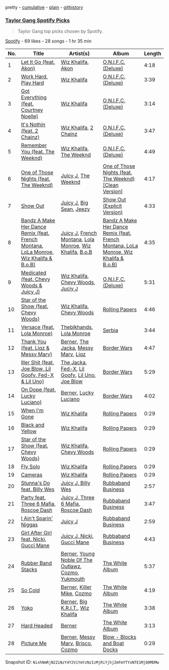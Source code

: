 pretty - [cumulative](/playlists/cumulative/5VvCwhF9WqXKUaJLtJfeXn.md) - [plain](/playlists/plain/5VvCwhF9WqXKUaJLtJfeXn) - [githistory](https://github.githistory.xyz/mackorone/spotify-playlist-archive/blob/main/playlists/plain/5VvCwhF9WqXKUaJLtJfeXn)

### [Taylor Gang Spotify Picks](https://open.spotify.com/playlist/5VvCwhF9WqXKUaJLtJfeXn)

> Taylor Gang top picks chosen by Spotify.

[Spotify](https://open.spotify.com/user/spotify) - 69 likes - 28 songs - 1 hr 35 min

| No. | Title | Artist(s) | Album | Length |
|---|---|---|---|---|
| 1 | [Let It Go \(feat\. Akon\)](https://open.spotify.com/track/2XYhmVMjItekCxN0uzitKX) | [Wiz Khalifa](https://open.spotify.com/artist/137W8MRPWKqSmrBGDBFSop), [Akon](https://open.spotify.com/artist/0z4gvV4rjIZ9wHck67ucSV) | [O.N.I.F.C\. \(Deluxe\)](https://open.spotify.com/album/1ebdc90Jw0O5gquJ7Mcy35) | 4:18 |
| 2 | [Work Hard, Play Hard](https://open.spotify.com/track/1mCOgCL3TTnkhk7nwNz2MV) | [Wiz Khalifa](https://open.spotify.com/artist/137W8MRPWKqSmrBGDBFSop) | [O.N.I.F.C\. \(Deluxe\)](https://open.spotify.com/album/1ebdc90Jw0O5gquJ7Mcy35) | 3:39 |
| 3 | [Got Everything \(feat\. Courtney Noelle\)](https://open.spotify.com/track/2Eaod54m0ZEbqbllBM3rHy) | [Wiz Khalifa](https://open.spotify.com/artist/137W8MRPWKqSmrBGDBFSop) | [O.N.I.F.C\. \(Deluxe\)](https://open.spotify.com/album/1ebdc90Jw0O5gquJ7Mcy35) | 3:14 |
| 4 | [It's Nothin \(feat\. 2 Chainz\)](https://open.spotify.com/track/4ZBsqWpaA3NdSUVh4tHo46) | [Wiz Khalifa](https://open.spotify.com/artist/137W8MRPWKqSmrBGDBFSop), [2 Chainz](https://open.spotify.com/artist/17lzZA2AlOHwCwFALHttmp) | [O.N.I.F.C\. \(Deluxe\)](https://open.spotify.com/album/1ebdc90Jw0O5gquJ7Mcy35) | 3:47 |
| 5 | [Remember You \(feat\. The Weeknd\)](https://open.spotify.com/track/6AkgCYSiI5UqR6wGuFxn41) | [Wiz Khalifa](https://open.spotify.com/artist/137W8MRPWKqSmrBGDBFSop), [The Weeknd](https://open.spotify.com/artist/1Xyo4u8uXC1ZmMpatF05PJ) | [O.N.I.F.C\. \(Deluxe\)](https://open.spotify.com/album/1ebdc90Jw0O5gquJ7Mcy35) | 4:49 |
| 6 | [One of Those Nights \(feat\. The Weeknd\)](https://open.spotify.com/track/6axsu2CjaoTcTE5PsXMCtd) | [Juicy J](https://open.spotify.com/artist/5gCRApTajqwbnHHPbr2Fpi), [The Weeknd](https://open.spotify.com/artist/1Xyo4u8uXC1ZmMpatF05PJ) | [One of Those Nights \(feat\. The Weeknd\) \[Clean Version\]](https://open.spotify.com/album/3yzQw1WxT7YvlRLI7UfgL3) | 4:17 |
| 7 | [Show Out](https://open.spotify.com/track/59TtuXFr3D84eemuLaM08F) | [Juicy J](https://open.spotify.com/artist/5gCRApTajqwbnHHPbr2Fpi), [Big Sean](https://open.spotify.com/artist/0c173mlxpT3dSFRgMO8XPh), [Jeezy](https://open.spotify.com/artist/4yBK75WVCQXej1p04GWqxH) | [Show Out \(Explicit Version\)](https://open.spotify.com/album/3drLCufHaWg1AveY33oO0q) | 4:33 |
| 8 | [Bandz A Make Her Dance Remix \(feat\. French Montana, LoLa Monroe, Wiz Khalifa & B.o.B\)](https://open.spotify.com/track/0qmYhfRmXWaONXN6ps27PP) | [Juicy J](https://open.spotify.com/artist/5gCRApTajqwbnHHPbr2Fpi), [French Montana](https://open.spotify.com/artist/6vXTefBL93Dj5IqAWq6OTv), [Lola Monroe](https://open.spotify.com/artist/4sTSxjxleIc35L1ZGNJQoI), [Wiz Khalifa](https://open.spotify.com/artist/137W8MRPWKqSmrBGDBFSop), [B.o.B](https://open.spotify.com/artist/5ndkK3dpZLKtBklKjxNQwT) | [Bandz A Make Her Dance Remix \(feat\. French Montana, LoLa Monroe, Wiz Khalifa & B.o.B\)](https://open.spotify.com/album/3ld04L36tb3TYAoPBFyjoe) | 4:35 |
| 9 | [Medicated \(feat\. Chevy Woods & Juicy J\)](https://open.spotify.com/track/5OI48E8HqkN8fnTOu3Hfuf) | [Wiz Khalifa](https://open.spotify.com/artist/137W8MRPWKqSmrBGDBFSop), [Chevy Woods](https://open.spotify.com/artist/6hSbppor1AmH9RGzyxOcGT), [Juciy J](https://open.spotify.com/artist/3hm1hqVd38xKA7iXjVJvo9) | [O.N.I.F.C\. \(Deluxe\)](https://open.spotify.com/album/5S4SuPHbaozi5PDedAONTG) | 5:31 |
| 10 | [Star of the Show \(feat\. Chevy Woods\)](https://open.spotify.com/track/11RDz9hLuNkPfULo2SXs6Y) | [Wiz Khalifa](https://open.spotify.com/artist/137W8MRPWKqSmrBGDBFSop), [Chevy Woods](https://open.spotify.com/artist/6hSbppor1AmH9RGzyxOcGT) | [Rolling Papers](https://open.spotify.com/album/6ZOXiVL8rmk2ATHJiFJhiD) | 4:46 |
| 11 | [Versace \(feat\. Lola Monroe\)](https://open.spotify.com/track/072Gxt8I5hKwQngdSt0AsT) | [Theblkhands](https://open.spotify.com/artist/6RnLwCR4yKY1K6DMrMGkMs), [Lola Monroe](https://open.spotify.com/artist/20OiMsBZdt90bBuku33KaO) | [Serbia](https://open.spotify.com/album/6Ge69Pzg6XaT7jNKgp7BHs) | 3:44 |
| 12 | [Thank You \(feat\. Liqz & Messy Marv\)](https://open.spotify.com/track/6B8LQbhkH6Sx5DNsXB3yS9) | [Berner](https://open.spotify.com/artist/2lrtGWxNXWjd0JzDLKXubI), [The Jacka](https://open.spotify.com/artist/1Z3HvW1V35gdsbhY20SMoU), [Messy Marv](https://open.spotify.com/artist/5QoPmqq8UfE0zsTWkM3CQD), [Liqz](https://open.spotify.com/artist/2r2Ot0vTn6Q8k7YlYyBr7K) | [Border Wars](https://open.spotify.com/album/7624KtQa38kmTIqDlvFpLw) | 4:47 |
| 13 | [Iller Shit \(feat\. Joe Blow, Lil Goofy, Fed\-X & Lil Uno\)](https://open.spotify.com/track/6DwcSKyLAajU4xgwwjzFM9) | [The Jacka](https://open.spotify.com/artist/1Z3HvW1V35gdsbhY20SMoU), [Fed\-X](https://open.spotify.com/artist/7AhHVlLPrLqmGJ4MOzs5Iw), [Lil Goofy](https://open.spotify.com/artist/3rWaFjgOi5mjQfllMfN3VI), [Lil Uno](https://open.spotify.com/artist/3trGNv9d46GbrykV6qffDi), [Joe Blow](https://open.spotify.com/artist/5oVTn06kiTtMSZG56uHDqs) | [Border Wars](https://open.spotify.com/album/7624KtQa38kmTIqDlvFpLw) | 5:29 |
| 14 | [On Dope \(feat\. Lucky Luciano\)](https://open.spotify.com/track/4UyvPuzZgoU3NP2mCURWId) | [Berner](https://open.spotify.com/artist/2lrtGWxNXWjd0JzDLKXubI), [Lucky Luciano](https://open.spotify.com/artist/2v4JjFwbhEkHnXQdMPpyon) | [Border Wars](https://open.spotify.com/album/7624KtQa38kmTIqDlvFpLw) | 4:02 |
| 15 | [When I'm Gone](https://open.spotify.com/track/0cL7jpBmXhaL1MouWOeZ3Z) | [Wiz Khalifa](https://open.spotify.com/artist/137W8MRPWKqSmrBGDBFSop) | [Rolling Papers](https://open.spotify.com/album/3Nwx5sIYMrK8hY0HA9At0Q) | 0:29 |
| 16 | [Black and Yellow](https://open.spotify.com/track/3VP78k3jzm0Q5OM08E383k) | [Wiz Khalifa](https://open.spotify.com/artist/137W8MRPWKqSmrBGDBFSop) | [Rolling Papers](https://open.spotify.com/album/3Nwx5sIYMrK8hY0HA9At0Q) | 0:29 |
| 17 | [Star of the Show \(feat\. Chevy Woods\)](https://open.spotify.com/track/0Xv8XGLpwycqr1xnryZ9KA) | [Wiz Khalifa](https://open.spotify.com/artist/137W8MRPWKqSmrBGDBFSop), [Chevy Woods](https://open.spotify.com/artist/6hSbppor1AmH9RGzyxOcGT) | [Rolling Papers](https://open.spotify.com/album/3Nwx5sIYMrK8hY0HA9At0Q) | 0:29 |
| 18 | [Fly Solo](https://open.spotify.com/track/1QzzBt3NcxvT1e3zz49oET) | [Wiz Khalifa](https://open.spotify.com/artist/137W8MRPWKqSmrBGDBFSop) | [Rolling Papers](https://open.spotify.com/album/3Nwx5sIYMrK8hY0HA9At0Q) | 0:29 |
| 19 | [Cameras](https://open.spotify.com/track/2P4U4MJwKrWJQn8gZq3vMz) | [Wiz Khalifa](https://open.spotify.com/artist/137W8MRPWKqSmrBGDBFSop) | [Rolling Papers](https://open.spotify.com/album/3Nwx5sIYMrK8hY0HA9At0Q) | 0:29 |
| 20 | [Stunna's Do feat\. Billy Wes](https://open.spotify.com/track/405bdTbKVKMtRFWnTooUn4) | [Juicy J, Billy Wes](https://open.spotify.com/artist/6cbQvyU9OUwIItY1kRt9jD) | [Rubbaband Business](https://open.spotify.com/album/2EG6zl86zp97I0In6wLqCs) | 2:57 |
| 21 | [Party feat\. Three 6 Mafia, Roscoe Dash](https://open.spotify.com/track/0Do2QK9Xi9jPWXvusR8CTA) | [Juicy J, Three 6 Mafia, Roscoe Dash](https://open.spotify.com/artist/2Mzzh4kY8ykVM7e1tkw91D) | [Rubbaband Business](https://open.spotify.com/album/2EG6zl86zp97I0In6wLqCs) | 3:47 |
| 22 | [I Ain't Sparin' Niggas](https://open.spotify.com/track/1tK75D0E4WpVIv2njccPPD) | [Juicy J](https://open.spotify.com/artist/5gCRApTajqwbnHHPbr2Fpi) | [Rubbaband Business](https://open.spotify.com/album/2EG6zl86zp97I0In6wLqCs) | 2:59 |
| 23 | [Girl After Girl feat\. Nicki, Gucci Mane](https://open.spotify.com/track/3ykZDCjCzeMi0agQgNkewy) | [Juicy J, Nicki, Gucci Mane](https://open.spotify.com/artist/6mcnNyHzpTqscSWnnRIRxY) | [Rubbaband Business](https://open.spotify.com/album/2EG6zl86zp97I0In6wLqCs) | 4:43 |
| 24 | [Rubber Band Stacks](https://open.spotify.com/track/3l97wvR7VJyvNRxNpUTwwx) | [Berner](https://open.spotify.com/artist/2lrtGWxNXWjd0JzDLKXubI), [Young Noble Of The Outlawz](https://open.spotify.com/artist/5HiJl3nKxvceIkPSNLL85K), [Cozmo](https://open.spotify.com/artist/3irupVLy35mosxBZXJZuJl), [Yukmouth](https://open.spotify.com/artist/0ndMofuAPmTktjONZv20JL) | [The White Album](https://open.spotify.com/album/36eSp8J64R3XCT5bgUS4Tc) | 5:37 |
| 25 | [So Cold](https://open.spotify.com/track/40oXoarNH5zbruU2YLOkX4) | [Berner](https://open.spotify.com/artist/2lrtGWxNXWjd0JzDLKXubI), [Killer Mike](https://open.spotify.com/artist/2N4EYkIlG1kv25g6Wv8LGI), [Cozmo](https://open.spotify.com/artist/3irupVLy35mosxBZXJZuJl) | [The White Album](https://open.spotify.com/album/36eSp8J64R3XCT5bgUS4Tc) | 4:19 |
| 26 | [Yoko](https://open.spotify.com/track/2mK8FaJ24HSxlNsMP0PE9j) | [Berner](https://open.spotify.com/artist/2lrtGWxNXWjd0JzDLKXubI), [Big K.R.I.T.](https://open.spotify.com/artist/0CKa42Jqrc9fSFbDjePaXP), [Wiz Khalifa](https://open.spotify.com/artist/137W8MRPWKqSmrBGDBFSop) | [The White Album](https://open.spotify.com/album/36eSp8J64R3XCT5bgUS4Tc) | 3:38 |
| 27 | [Hard Headed](https://open.spotify.com/track/4uzXQMUZXAQfEbhYWB0HRM) | [Berner](https://open.spotify.com/artist/2lrtGWxNXWjd0JzDLKXubI) | [The White Album](https://open.spotify.com/album/36eSp8J64R3XCT5bgUS4Tc) | 3:13 |
| 28 | [Picture Me](https://open.spotify.com/track/5g0kSik5TGB8Nb61qYhwV3) | [Berner](https://open.spotify.com/artist/2lrtGWxNXWjd0JzDLKXubI), [Messy Marv](https://open.spotify.com/artist/5QoPmqq8UfE0zsTWkM3CQD), [Brisco](https://open.spotify.com/artist/1382YT9VvGN6Pxu5PabehZ), [Cozmo](https://open.spotify.com/artist/3irupVLy35mosxBZXJZuJl) | [Blow \- Blocks and Boat Docks](https://open.spotify.com/album/0cFstek2Z8OHzvJ4bSZBC3) | 0:29 |

Snapshot ID: `NixhNmRjN2ZiNzY4Y2ViYmYzNzIzMjRiYjhjZmFmYTYxNTE1MjQ0MDMw`
